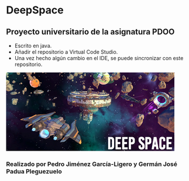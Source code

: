 # DeepSpace
## Proyecto universitario de la asignatura PDOO
* Escrito en java.
* Añadir el repositorio a Virtual Code Studio.
* Una vez hecho algún cambio en el IDE, se puede sincronizar con este repositorio.

![Deepspace](deepspace_img.jpg)

### Realizado por Pedro Jiménez García-Ligero y Germán José Padua Pleguezuelo
